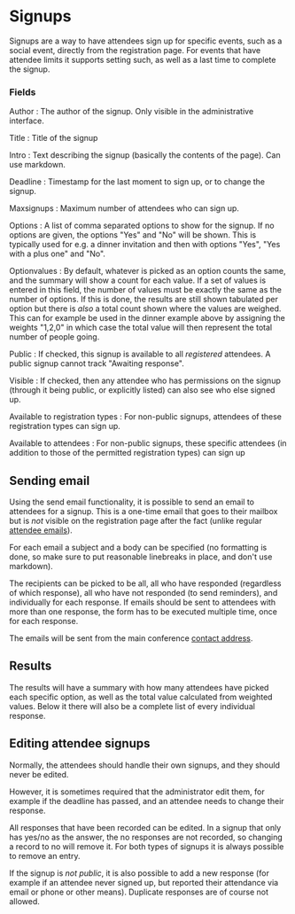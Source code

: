 # Signups

Signups are a way to have attendees sign up for specific events, such
as a social event, directly from the registration page. For events
that have attendee limits it supports setting such, as well as a last
time to complete the signup.

### Fields

Author
: The author of the signup. Only visible in the administrative
interface.

Title
: Title of the signup

Intro
: Text describing the signup (basically the contents of the page). Can
use markdown.

Deadline
: Timestamp for the last moment to sign up, or to change the signup.

Maxsignups
: Maximum number of attendees who can sign up.

Options
: A list of comma separated options to show for the signup. If no
options are given, the options "Yes" and "No" will be shown. This is
typically used for e.g. a dinner invitation and then with options
"Yes", "Yes with a plus one" and "No".

Optionvalues
: By default, whatever is picked as an option counts the same, and the
summary will show a count for each value. If a set of values is
entered in this field, the number of values must be exactly the same
as the number of options. If this is done, the results are still shown
tabulated per option but there is *also* a total count shown where the
values are weighed. This can for example be used in the dinner example
above by assigning the weights "1,2,0" in which case the total value
will then represent the total number of people going.

Public
: If checked, this signup is available to all *registered*
attendees. A public signup cannot track "Awaiting response".

Visible
: If checked, then any attendee who has permissions on the signup
(through it being public, or explicitly listed) can also see who else
signed up.

Available to registration types
: For non-public signups, attendees of these registration types can
sign up.

Available to attendees
: For non-public signups, these specific attendees (in addition to
those of the permitted registration types) can sign up

## Sending email

Using the send email functionality, it is possible to send an email to
attendees for a signup. This is a one-time email that goes to their
mailbox but is *not* visible on the registration page after the fact
(unlike regular [attendee emails](emails)).

For each email a subject and a body can be specified (no formatting is
done, so make sure to put reasonable linebreaks in place, and don't
use markdown).

The recipients can be picked to be all, all who have responded
(regardless of which response), all who have not responded (to send
reminders), and individually for each response. If emails should be
sent to attendees with more than one response, the form has to be
executed multiple time, once for each response.

The emails will be sent from the main conference
[contact address](super_conference).

## Results

The results will have a summary with how many attendees have picked
each specific option, as well as the total value calculated from
weighted values. Below it there will also be a complete list of every
individual response.

## Editing attendee signups

Normally, the attendees should handle their own signups, and they
should never be edited.

However, it is sometimes required that the administrator edit them,
for example if the deadline has passed, and an attendee needs to
change their response.

All responses that have been recorded can be edited. In a signup that
only has yes/no as the answer, the no responses are not recorded, so
changing a record to no will remove it. For both types of signups it
is always possible to remove an entry.

If the signup is *not public*, it is also possible to add a new
response (for example if an attendee never signed up, but reported
their attendance via email or phone or other means). Duplicate
responses are of course not allowed.
